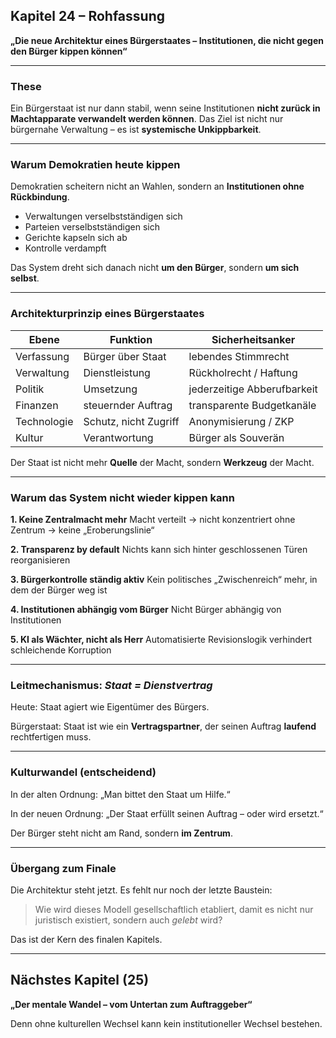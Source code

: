 ## Kapitel 24 – Rohfassung

**„Die neue Architektur eines Bürgerstaates – Institutionen, die nicht gegen den Bürger kippen können“**

---

### These

Ein Bürgerstaat ist nur dann stabil, wenn seine Institutionen **nicht zurück in Machtapparate verwandelt werden können**.
Das Ziel ist nicht nur bürgernahe Verwaltung –
es ist **systemische Unkippbarkeit**.

---

### Warum Demokratien heute kippen

Demokratien scheitern nicht an Wahlen,
sondern an **Institutionen ohne Rückbindung**.

* Verwaltungen verselbstständigen sich
* Parteien verselbstständigen sich
* Gerichte kapseln sich ab
* Kontrolle verdampft

Das System dreht sich danach nicht **um den Bürger**,
sondern **um sich selbst**.

---

### Architekturprinzip eines Bürgerstaates

| Ebene       | Funktion              | Sicherheitsanker            |
| ----------- | --------------------- | --------------------------- |
| Verfassung  | Bürger über Staat     | lebendes Stimmrecht         |
| Verwaltung  | Dienstleistung        | Rückholrecht / Haftung      |
| Politik     | Umsetzung             | jederzeitige Abberufbarkeit |
| Finanzen    | steuernder Auftrag    | transparente Budgetkanäle   |
| Technologie | Schutz, nicht Zugriff | Anonymisierung / ZKP        |
| Kultur      | Verantwortung         | Bürger als Souverän         |

Der Staat ist nicht mehr **Quelle** der Macht,
sondern **Werkzeug** der Macht.

---

### Warum das System nicht wieder kippen kann

**1. Keine Zentralmacht mehr**
Macht verteilt → nicht konzentriert
ohne Zentrum → keine „Eroberungslinie“

**2. Transparenz by default**
Nichts kann sich hinter geschlossenen Türen reorganisieren

**3. Bürgerkontrolle ständig aktiv**
Kein politisches „Zwischenreich“ mehr, in dem der Bürger weg ist

**4. Institutionen abhängig vom Bürger**
Nicht Bürger abhängig von Institutionen

**5. KI als Wächter, nicht als Herr**
Automatisierte Revisionslogik verhindert schleichende Korruption

---

### Leitmechanismus: *Staat = Dienstvertrag*

Heute:
Staat agiert wie Eigentümer des Bürgers.

Bürgerstaat:
Staat ist wie ein **Vertragspartner**,
der seinen Auftrag **laufend** rechtfertigen muss.

---

### Kulturwandel (entscheidend)

In der alten Ordnung:
„Man bittet den Staat um Hilfe.“

In der neuen Ordnung:
„Der Staat erfüllt seinen Auftrag – oder wird ersetzt.“

Der Bürger steht nicht am Rand,
sondern **im Zentrum**.

---

### Übergang zum Finale

Die Architektur steht jetzt.
Es fehlt nur noch der letzte Baustein:

> Wie wird dieses Modell gesellschaftlich etabliert, damit es nicht nur juristisch existiert, sondern auch *gelebt* wird?

Das ist der Kern des finalen Kapitels.

---

## Nächstes Kapitel (25)

**„Der mentale Wandel – vom Untertan zum Auftraggeber“**

Denn ohne kulturellen Wechsel kann kein institutioneller Wechsel bestehen.
